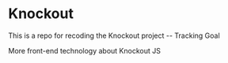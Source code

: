 # Knockout
This is a repo for recoding the Knockout project -- Tracking Goal

More front-end technology about Knockout JS
